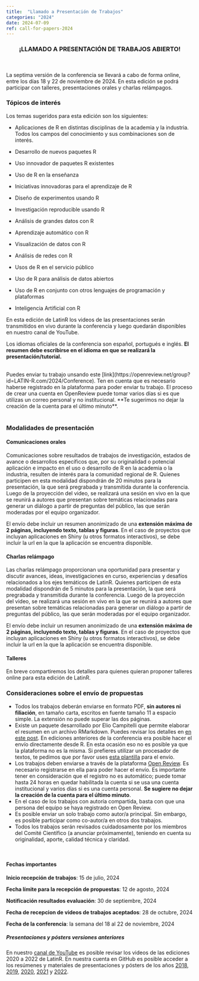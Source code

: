 ```yaml
---
title:  "Llamado a Presentación de Trabajos"
categories: "2024"
date: 2024-07-09
ref: call-for-papers-2024
---
```


<h3><center>¡LLAMADO A PRESENTACIÓN DE TRABAJOS ABIERTO!</center></h3>

<br> <br> La septima versión de la conferencia se llevará a cabo de forma online, entre los días 18 y 22 de noviembre de 2024. En esta edición
se podrá participar con talleres, presentaciones orales y charlas relámpagos.


### Tópicos de interés

Los temas sugeridos para esta edición son los siguientes:

-   Aplicaciones de R en distintas disciplinas de la academia y la
    industria. Todos los campos del conocimiento y sus combinaciones son
    de interés.

-   Desarrollo de nuevos paquetes R

-   Uso innovador de paquetes R existentes

-   Uso de R en la enseñanza

-   Iniciativas innovadoras para el aprendizaje de R

-   Diseño de experimentos usando R

-   Investigación reproducible usando R

-   Análisis de grandes datos con R

-   Aprendizaje automático con R

-   Visualización de datos con R

-   Análisis de redes con R

-   Usos de R en el servicio público

-   Uso de R para análisis de datos abiertos

-   Uso de R en conjunto con otros lenguajes de programación y
    plataformas
    
-   Inteligencia Artificial con R 

En esta edición de LatinR los videos de las presentaciones serán transmitidos en vivo durante la conferencia y luego quedarán disponibles en nuestro canal de YouTube. 

Los idiomas oficiales de la conferencia son español, portugués e inglés. **El resumen debe escribirse en el idioma en que se realizará la presentación/tutorial.**

<br>

<div class="boxBorder">
Puedes enviar tu trabajo unsando este [link](https://openreview.net/group?id=LATIN-R.com/2024/Conference).
Ten en cuenta que es necesario haberse registrado en la plataforma para poder enviar tu trabajo. El proceso de crear una cuenta en OpenReview puede tomar varios días si es que utilizas un correo personal y no institucional. **Te sugerimos no dejar la creación de la cuenta para el último minuto**.
</div>

<br>

### Modalidades de presentación

#### Comunicaciones orales

Comunicaciones sobre resultados de trabajos de investigación, estados de
avance o desarrollos específicos que, por su originalidad o potencial
aplicación e impacto en el uso o desarrollo de R en la academia o la
industria, resulten de interés para la comunidad regional de R. Quienes 
participen en esta modalidad dispondrán de 20 minutos para la presentación, 
la que será pregrabada y transmitida durante la conferencia. Luego de la 
proyección del video, se realizará una sesión en vivo en la que se reunirá 
a autores que presentan sobre temáticas relacionadas para generar un diálogo 
a partir de preguntas del público, las que serán moderadas por el equipo 
organizador.  <br>

El envío debe incluir un resumen anonimizado de una **extensión máxima de 
2 páginas, incluyendo texto, tablas y figuras**. En el caso de proyectos 
que incluyan aplicaciones en Shiny (u otros formatos interactivos), 
se debe incluir la url en la que la aplicación se encuentra disponible.

#### Charlas relámpago

Las charlas relámpago proporcionan una oportunidad para presentar y
discutir avances, ideas, investigaciones en curso, experiencias y
desafíos relacionados a los ejes temáticos de LatinR. Quienes 
participen de esta modalidad dispondrán de 5 minutos para la 
presentación, la que será pregrabada y transmitida durante 
la conferencia. Luego de la proyección del video, se realizará 
una sesión en vivo en la que se reunirá a autores que presentan 
sobre temáticas relacionadas para generar un diálogo a partir 
de preguntas del público, las que serán moderadas por el 
equipo organizador.  <br> 


El envío debe incluir un resumen anonimizado de una **extensión máxima de 
2 páginas, incluyendo texto, tablas y figuras**. En el caso de proyectos 
que incluyan aplicaciones en Shiny (u otros formatos interactivos), 
se debe incluir la url en la que la aplicación se encuentra disponible. <br>

#### Talleres

En breve compartiremos los detalles para quienes quieran proponer talleres online para esta edición de LatinR.


### Consideraciones sobre el envío de propuestas

-   Todos los trabajos deberán enviarse en formato PDF, **sin autores ni
    filiación**, en tamaño carta, escritos en fuente tamaño 11 a espacio
    simple. La extensión no puede superar las dos páginas.
-   Existe un paquete desarrollado por Elio Campitelli que permite
    elaborar el resumen en un archivo RMarkdown. Puedes revisar los
    detalles en [en este post](https://latinr.org/blog/es/2020-03-03-paquete-latinr.html).
    En ediciones anteriores de la conferencia era posible hacer el envío
    directamente desde R. En esta ocasión eso no es posible ya que la
    plataforma no es la misma. Si prefieres utilizar un procesador de
    textos, te pedimos que por favor uses [esta
    plantilla](https://docs.google.com/document/d/1KrPbi2AR5Rcq5fKMkC_yK_9gpez4Fmtz/edit?usp=sharing&ouid=107644076848762167027&rtpof=true&sd=true)
    para el envío.
-   Los trabajos deben enviarse a través de la plataforma [Open
    Review](https://openreview.net/group?id=LATIN-R.com/2024/Conference).
    Es necesario registrarse en ella para poder hacer el envío. Es
    importante tener en consideración que el registro no es automático;
    puede tomar hasta 24 horas en quedar habilitada la cuenta si se usa una cuenta institucional y varios días si es una cuenta personal. **Se sugiere no dejar la creación de la cuenta para el último minuto**.
-   En el caso de los trabajos con autoría compartida, basta con que una
    persona del equipo se haya registrado en Open Review.
-   Es posible enviar un solo trabajo como autor/a principal. Sin
    embargo, es posible participar como co-autor/a en otros dos
    trabajos.
-   Todos los trabajos serán revisados cuidadosamente por los miembros
    del Comité Científico (a anunciar próximamente), teniendo en cuenta
    su originalidad, aporte, calidad técnica y claridad.

<br>

#### Fechas importantes

**Inicio recepción de trabajos**: 15 de julio, 2024

**Fecha límite para la recepción de propuestas**: 12 de agosto, 2024

**Notificación resultados evaluación**: 30 de septiembre, 2024

**Fecha de recepcion de videos de trabajos aceptados**: 28 de octubre, 2024

**Fecha de la conferencia**: la semana del 18 al 22 de noviembre, 2024

##### Presentaciones y pósters versiones anteriores

En nuestro [canal de YouTube](https://youtube.com/latinr) es posible
revisar los videos de las ediciones 2020 a 2022 de LatinR. En nuestra
cuenta en GitHub es posible acceder a los resúmenes y materiales de
presentaciones y pósters de los años
[2018](https://github.com/LatinR/presentaciones-LatinR2018),
[2019](https://github.com/LatinR/presentaciones-LatinR2019),
[2020](https://github.com/LatinR/presentaciones-LatinR2020),
[2021](https://github.com/LatinR/presentaciones-LatinR2021) y
[2022](https://github.com/LatinR/presentaciones-LatinR2022).
